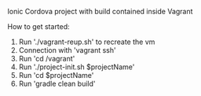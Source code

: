 Ionic Cordova project with build contained inside Vagrant

How to get started:
1. Run './vagrant-reup.sh' to recreate the vm
2. Connection with 'vagrant ssh'
3. Run 'cd /vagrant'
4. Run './project-init.sh $projectName'
5. Run 'cd $projectName'
6. Run 'gradle clean build'
